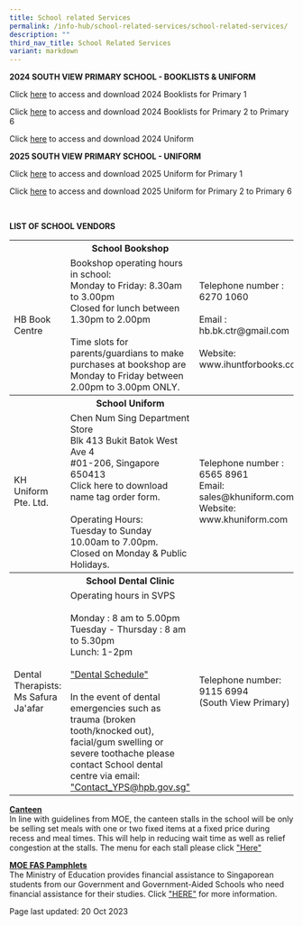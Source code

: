 ```yaml
---
title: School related Services
permalink: /info-hub/school-related-services/school-related-services/
description: ""
third_nav_title: School Related Services
variant: markdown
---
```

<p><strong>2024 SOUTH VIEW PRIMARY SCHOOL - BOOKLISTS &amp; UNIFORM<br></strong>
</p>
<p>Click <a href="https://drive.google.com/file/d/1T7lBfa0bXnZBoiNF0SUxD3vneVZWwVHK/view?usp=sharing" target="_blank" rel="noopener">here</a> to access and download 2024 Booklists for Primary 1</p>
<p>Click <a href="https://drive.google.com/drive/folders/19iML44-5iMyXHyvB1bnXIjwpOXwc1bWP?usp=sharing" target="_blank" rel="noopener">here</a> to access and download 2024 Booklists for Primary 2 to Primary 6</p>
<p>Click <a href="https://drive.google.com/file/d/1ROuaCIceYqIsFdNw1dFwCV_aS_Vnk7j7/view?usp=sharing" target="_blank" rel="noopener">here</a> to access and download 2024 Uniform</p>
<p><strong>2025 SOUTH VIEW PRIMARY SCHOOL - UNIFORM<br></strong>
</p><p>Click <a href="https://drive.google.com/file/d/19kzsvllbxHxU5giU1E1_LilyDI6ouNOB/view?usp=sharing" target="_blank" rel="noopener">here</a> to access and download 2025 Uniform for Primary 1</p>
<p>Click <a href="https://drive.google.com/file/d/1E-2Qme8I8nQTM_UFWBjqWwpa_tnE_ndT/view?usp=sharing" target="_blank" rel="noopener">here</a> to access and download 2025 Uniform for Primary 2 to Primary 6</p>
<br>
<p><strong>LIST OF SCHOOL VENDORS<br></strong>
<table>
	<tbody>
		<tr>
			<th></th>
			<th style="text-align: center;">School Bookshop</th>
			<th></th>
		</tr>
		<tr>
			<td>HB Book Centre</td>
			<td>Bookshop operating hours in school:<br>
Monday to Friday: 8.30am to 3.00pm<br>
Closed for lunch between 1.30pm to 2.00pm<br><br>
Time slots for parents/guardians to make purchases at bookshop are Monday to Friday between 2.00pm to 3.00pm ONLY.</td>
			<td>Telephone number : 6270 1060<br><br>
Email : hb.bk.ctr@gmail.com<br><br>
				Website: www.ihuntforbooks.com<br></td>
		</tr>
		<tr>
			<th></th>
			<th style="text-align: center;">School Uniform</th>
			<th></th>
		</tr>
		<tr>
			<td>KH Uniform Pte. Ltd.</td>
			<td>Chen Num Sing Department Store<br>
Blk 413 Bukit Batok West Ave 4<br>
#01-206, Singapore 650413<br>
Click here to download name tag order form.<br><br>
Operating Hours:<br>
Tuesday to Sunday 10.00am to 7.00pm.<br>
				Closed on Monday &amp; Public Holidays.</td>
	<td>Telephone number : 6565 8961<br>
Email: sales@khuniform.com<br>
		Website: www.khuniform.com</td>
		</tr>
		<tr>
			<th></th>
			<th style="text-align: center;">School Dental Clinic</th>
			<th></th>
		</tr>
		<tr>
			<td>Dental Therapists: Ms Safura Ja'afar</td>
			<td>Operating hours in SVPS<br><br>
Monday : 8 am to 5.00pm<br>
Tuesday - Thursday : 8 am to 5.30pm<br>
				Lunch: 1-2pm<br><br>
				<a href="https://drive.google.com/file/d/1PQxYFAvnXz2ZX56BGWW-F5Xj2rQ8IuDJ/view?usp=drive_link" target="_blank" rel="noopener">"Dental Schedule"</a><br><br>
In the event of dental emergencies such as trauma (broken tooth/knocked out), facial/gum swelling or severe toothache please contact School dental centre via email: <a href="mailto:Contact_YPS@hpb.gov.sg" target="_blank" rel="noopener">"Contact_YPS@hpb.gov.sg"</a><br>
			</td>
	<td>Telephone number:<br>
		9115 6994<br>(South View Primary)<br>
		</td></tr>
	</tbody>
	</table>
</p><p><u><strong>Canteen<br></strong></u>In line with guidelines from MOE, the canteen stalls in the school will be only be selling set meals with one or two fixed items at a fixed price during recess and meal times. This will help in reducing wait time as well as relief congestion at the stalls. The menu for each stall please click&nbsp;<a href="https://drive.google.com/file/d/1B1LEG8gbvFc6DDp9R5QvH1gl93JYL9jz/view" target="_blank" rel="noopener">"Here"</a></p>
<p></p><p><u><strong>MOE FAS Pamphlets<br></strong></u>
The Ministry of Education provides financial assistance to Singaporean students from our Government and Government-Aided Schools who need financial assistance for their studies. Click <a href="https://drive.google.com/drive/folders/1KvuDYSZeYQzkXneSZmPZVcLK0m4bBSNn?usp=sharing" target="_blank" rel="noopener">"HERE"</a> for more information.</p>
<p>Page last updated: 20 Oct 2023</p>